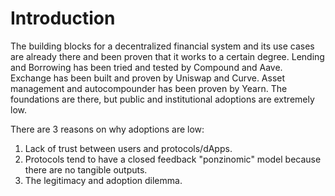 # Introduction

The building blocks for a decentralized financial system and its use cases are already there and been proven that it works to a certain degree.  Lending and Borrowing has been tried and tested by Compound and Aave. Exchange has been built and proven by Uniswap and Curve. Asset management and autocompounder has been proven by Yearn. The foundations are there, but public and institutional adoptions are extremely low.&#x20;

There are 3 reasons on why adoptions are low:

1. Lack of trust between users and protocols/dApps.
2. Protocols tend to have a closed feedback "ponzinomic" model because there are no tangible outputs.
3. The legitimacy and adoption dilemma.

